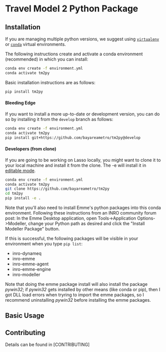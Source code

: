 # Travel Model 2 Python Package

## Installation

If you are managing multiple python versions, we suggest using [`virtualenv`](https://virtualenv.pypa.io/en/latest/) or [`conda`](https://conda.io/en/latest/) virtual environments.

The following instructions create and activate a conda environment (recommended) in which you can install:

```bash
conda env create -f environment.yml
conda activate tm2py
```

Basic installation instructions are as follows:

```bash
pip install tm2py
```

#### Bleeding Edge
If you want to install a more up-to-date or development version, you can do so by installing it from the `develop` branch as follows:

```bash
conda env create -f environment.yml
conda activate tm2py
pip install git+https://github.com/bayareametro/tm2py@develop
```

#### Developers (from clone)
If you are going to be working on Lasso locally, you might want to clone it to your local machine and install it from the clone.  The -e will install it in [editable mode](https://pip.pypa.io/en/stable/reference/pip_install/?highlight=editable#editable-installs).


```bash
conda env create -f environment.yml
conda activate tm2py
git clone https://github.com/bayareametro/tm2py
cd tm2py
pip install -e .
```

Note that you'll also need to install Emme's python packages into this conda environment.
Following these instructions from an INRO community forum post: In the Emme Desktop application, open Tools->Application Options->Modeller, change your Python path as desired and click the "Install Modeller Package" button.

If this is successful, the following packages will be visible in your environment when you type `pip list`:
* inro-dynameq
* inro-emme
* inro-emme-agent
* inro-emme-engine
* inro-modeller

Note that doing the emme package install will also install the package *pywin32*; if *pywin32* gets installed by other means (like
conda or pip), then I got DLL load errors when tryring to import the emme packages, so I recommend uninstalling *pywin32* before
installing the emme packages.

## Basic Usage


## Contributing

Details can be found in [CONTRIBUTING]